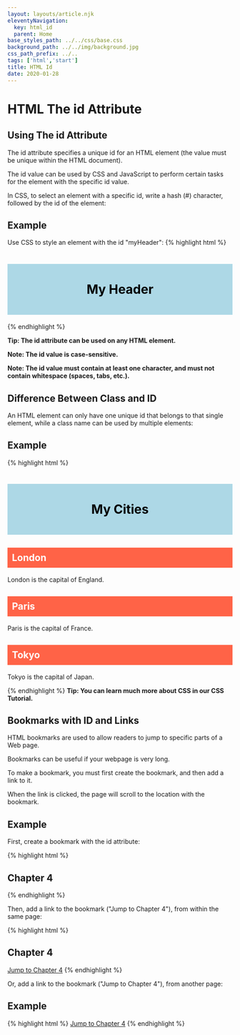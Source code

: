 ```yaml
---
layout: layouts/article.njk
eleventyNavigation:
  key: html_id
  parent: Home
base_styles_path: ../../css/base.css
background_path: ../../img/background.jpg
css_path_prefix: ../..
tags: ['html','start']
title: HTML Id
date: 2020-01-28
---
```

# HTML The id Attribute
## Using The id Attribute
The id attribute specifies a unique id for an HTML element (the value must be unique within the HTML document).

The id value can be used by CSS and JavaScript to perform certain tasks for the element with the specific id value.

In CSS, to select an element with a specific id, write a hash (#) character, followed by the id of the element:

## Example
Use CSS to style an element with the id "myHeader":
{% highlight html %}
<style>
#myHeader {
  background-color: lightblue;
  color: black;
  padding: 40px;
  text-align: center;
}
</style>

<h1 id="myHeader">My Header</h1>
{% endhighlight %}

<strong>Tip: The id attribute can be used on any HTML element.</strong>

<strong>Note: The id value is case-sensitive.</strong>

<strong>Note: The id value must contain at least one character, and must not contain whitespace (spaces, tabs, etc.).</strong>

## Difference Between Class and ID
An HTML element can only have one unique id that belongs to that single element, while a class name can be used by multiple elements:

## Example
{% highlight html %}
<style>
/* Style the element with the id "myHeader" */
#myHeader {
  background-color: lightblue;
  color: black;
  padding: 40px;
  text-align: center;
}

/* Style all elements with the class name "city" */
.city {
  background-color: tomato;
  color: white;
  padding: 10px;
}
</style>

<!-- A unique element -->
<h1 id="myHeader">My Cities</h1>

<!-- Multiple similar elements -->
<h2 class="city">London</h2>
<p>London is the capital of England.</p>

<h2 class="city">Paris</h2>
<p>Paris is the capital of France.</p>

<h2 class="city">Tokyo</h2>
<p>Tokyo is the capital of Japan.</p>
{% endhighlight %}
<strong>Tip: You can learn much more about CSS in our CSS Tutorial.</strong>


## Bookmarks with ID and Links
HTML bookmarks are used to allow readers to jump to specific parts of a Web page.

Bookmarks can be useful if your webpage is very long.

To make a bookmark, you must first create the bookmark, and then add a link to it.

When the link is clicked, the page will scroll to the location with the bookmark.

## Example
First, create a bookmark with the id attribute:

{% highlight html %}
  <h2 id="C4">Chapter 4</h2>
{% endhighlight %}

Then, add a link to the bookmark ("Jump to Chapter 4"), from within the same page:

{% highlight html %}
  <h2 id="C4">Chapter 4</h2>
  <a href="#C4">Jump to Chapter 4</a>
{% endhighlight %}

Or, add a link to the bookmark ("Jump to Chapter 4"), from another page:

## Example
{% highlight html %}
<a href="html_demo.html#C4">Jump to Chapter 4</a>
{% endhighlight %}
